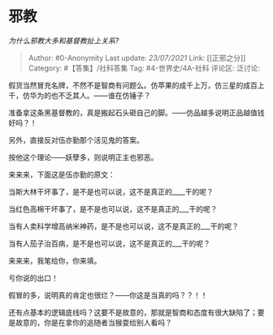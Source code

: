 # 邪教
*为什么邪教大多和基督教扯上关系?*

> Author: #0-Anonymity
> Last update: *23/07/2021*
> Link: [[正邪之分]]
> Category: #【答集】/社科答集
> Tag: #4-世界史/4A-社科
> 评论区:
> 泛讨论:

假货当然冒充名牌，不然不是智商有问题么。仿苹果的成千上万，仿三星的成百上千，仿华为的也不乏其人。——谁在仿锤子？

准备拿这条黑基督教的，真是搬起石头砸自己的脚。——仿品越多说明正品越值钱好吗？！

另外，直接反对伍亦勤那个活见鬼的答案。

按他这个理论——妖孽多，则说明正主也邪恶。

来来来，下面这是伍亦勤的原文：

当斯大林干坏事了，是不是也可以说，这不是真正的\_\_\_\_干的呢？

当红色高棉干坏事了，是不是也可以说，这不是真正的\_\_\_干的呢？

当有人卖科学增高纳米神药，是不是也可以说，这不是真正的\_\_\_干的呢？

当有人茄子治百病，是不是也可以说，这不是真正的\_\_\_干的呢？

来来来，我笔给你，你来填。

亏你说的出口！

假冒的多，说明真的肯定也很烂？——你这是当真的吗？？！！

还有点基本的逻辑底线吗？这要不是故意的，那就是智商和态度有很大缺陷了；要是故意的，你是在拿你的追随者当猴耍给别人看吗？
